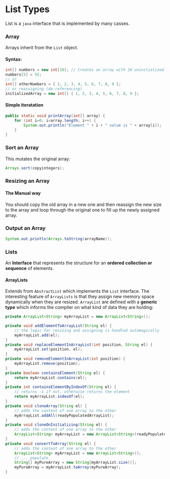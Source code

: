 # List Types

List is a `java` interface that is implemented by many casses.

### Array
Arrays inherit from the `List` object.
#### Syntax:
```java
int[] numbers = new int[10]; // Creates an array with 10 uninitialized positions
numbers[5] = 55;
// or
int[] otherNumbers = { 1, 2, 3, 4, 5, 6, 7, 8, 9 };
// or reassigning (de-referencing)
initializedArray = new int[] { 1, 2, 3, 4, 5, 6, 7, 8, 9 };
```
#### Simple iteratation
```java
public static void printArray(int[] array) {
	for (int i=0; i<array.length; i++) {
		System.out.println("Element " + i + " value is " + array[i]);
	}
}
```

### Sort an Array
This mutates the original array:
```java
Arrays.sort(copyintegers);
```

### Resizing an Array
#### The Manual way
You should copy the old array in a new one and then reassign the new size to the array and loop through the original one to fill up the newly assigned array.

### Output an Array
```java
System.out.println(Arrays.toString(arrayName));
```

### Lists
An **Interface** that represents the structure for an **ordered collection or sequence** of elements.

#### ArrayLists
Extends from `AbstractList` which implements the `List` interface. The interesting feature of `ArrayLists` is that they assign new memory space dynamically when they are resized. `ArrayList` are defined with a **generic type** which informs the compiler on what kind of data they are holding:
```java
private ArrayList<String> myArrayList = new ArrayList<String>();

private void addElementToArrayList(String el) {
	// the logic for resizing and assigning is handled automagically
	myArrayList.add(el);
}
private void replaceElementInArrayList(int position, String el) {
	myArrayList.set(position, el);
}
private void removeElementInArrayList(int position) {
	myArrayList.remove(position);
}
private boolean containsElement(String el) {
	return myArrayList.contains(el);
}
private int containsElementByIndexOf(String el) {
	// returns -1 if not, otherwise returns the element
	return myArrayList.indexOf(el);
}
private void cloneArray(String el) {
	// adds the content of one array to the other
	myArrayList.addAll(readyPopulatedArrayList);
}
private void cloneOnInitializing(String el) {
	// adds the content of one array to the other
	ArrayList<String> myArrayList = new ArrayList<String>(readyPopulatedArrayList);
}
private void convertToArray(String el) {
	// adds the content of one array to the other
	ArrayList<String> myArrayList = new ArrayList<String>();
	// ... populate
	String[] myPureArray = new String[myArrayList.size()];
	myPureArray = myArrayList.toArray(myPureArray);
}
```
